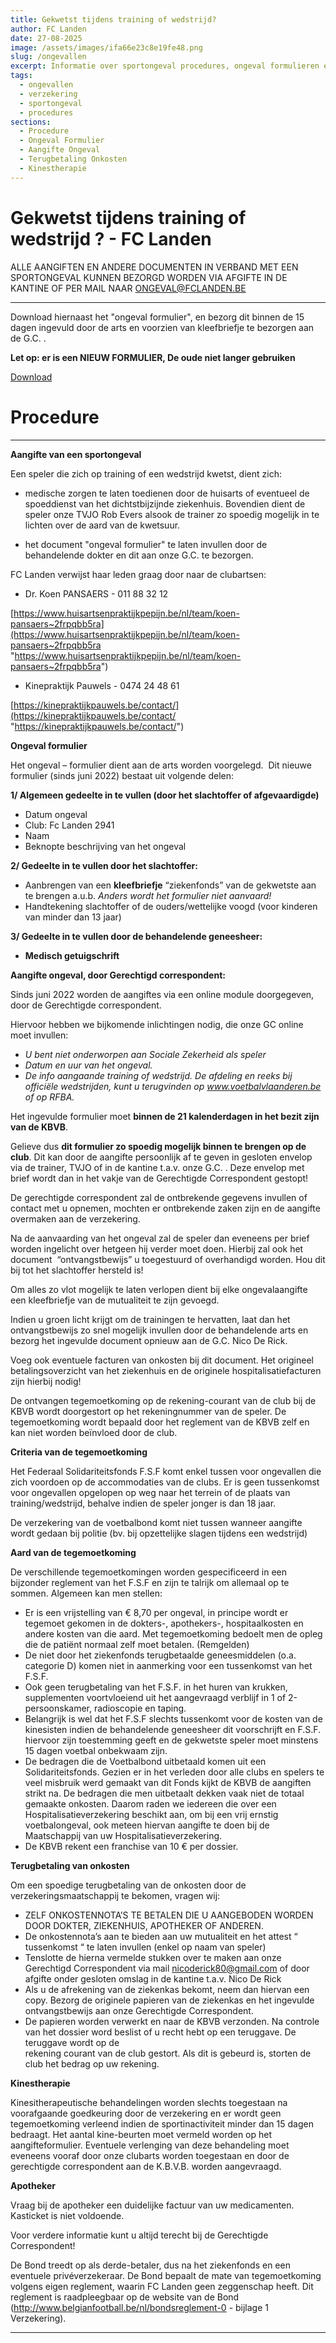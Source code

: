 ```yaml
---
title: Gekwetst tijdens training of wedstrijd?
author: FC Landen
date: 27-08-2025
image: /assets/images/ifa66e23c8e19fe48.png
slug: /ongevallen
excerpt: Informatie over sportongeval procedures, ongeval formulieren en verzekering bij FC Landen.
tags:
  - ongevallen
  - verzekering
  - sportongeval
  - procedures
sections:
  - Procedure
  - Ongeval Formulier
  - Aangifte Ongeval
  - Terugbetaling Onkosten
  - Kinestherapie
---
```


# Gekwetst tijdens training of wedstrijd ? - FC Landen


ALLE AANGIFTEN EN ANDERE DOCUMENTEN IN VERBAND MET EEN SPORTONGEVAL KUNNEN BEZORGD WORDEN VIA AFGIFTE IN DE KANTINE OF PER MAIL NAAR ONGEVAL@FCLANDEN.BE

---

Download hiernaast het "ongeval formulier", en bezorg dit binnen de 15 dagen ingevuld door de arts en voorzien van kleefbriefje te bezorgen aan de G.C. .

**Let op: er is een NIEUW FORMULIER, De oude niet langer gebruiken**

[Download](assets/documents/Ongeval-formulier-KBVB_NL.pdf)

# Procedure

---

**Aangifte van een sportongeval**

Een speler die zich op training of een wedstrijd kwetst, dient zich:

* medische zorgen te laten toedienen door de huisarts of eventueel de spoeddienst van het dichtstbijzijnde ziekenhuis. Bovendien dient de speler
  onze TVJO Rob Evers alsook de trainer zo spoedig mogelijk in te lichten over de aard van de kwetsuur.

* het document "ongeval formulier" te laten invullen door de behandelende dokter en dit aan onze G.C. te bezorgen.

FC Landen verwijst haar leden graag door naar de clubartsen:

* Dr. Koen PANSAERS - 011 88 32 12

[https://www.huisartsenpraktijkpepijn.be/nl/team/koen-pansaers~2frpqbb5ra](https://www.huisartsenpraktijkpepijn.be/nl/team/koen-pansaers~2frpqbb5ra "https://www.huisartsenpraktijkpepijn.be/nl/team/koen-pansaers~2frpqbb5ra")

* Kinepraktijk Pauwels - 0474 24 48 61

[https://kinepraktijkpauwels.be/contact/](https://kinepraktijkpauwels.be/contact/ "https://kinepraktijkpauwels.be/contact/")


**Ongeval formulier**

Het ongeval – formulier dient aan de arts worden voorgelegd.  Dit nieuwe formulier (sinds juni 2022) bestaat uit volgende delen:

**1/ Algemeen gedeelte in te vullen (door het slachtoffer of afgevaardigde)**

* Datum ongeval
* Club: Fc Landen 2941
* Naam
* Beknopte beschrijving van het ongeval

**2/ Gedeelte in te vullen door het slachtoffer:**

* Aanbrengen van een **kleefbriefje** “ziekenfonds” van de gekwetste aan te brengen a.u.b. *Anders wordt het formulier niet
  aanvaard!*
* Handtekening slachtoffer of de ouders/wettelijke voogd (voor kinderen van minder dan 13 jaar)

**3/ Gedeelte in te vullen door de behandelende geneesheer:**

* **Medisch getuigschrift**

**Aangifte ongeval, door Gerechtigd correspondent:**

Sinds juni 2022 worden de aangiftes via een online module doorgegeven, door de Gerechtigde correspondent.

Hiervoor hebben we bijkomende inlichtingen nodig, die onze GC online moet invullen:

* *U bent niet onderworpen aan Sociale Zekerheid als speler*
* *Datum en uur van het ongeval.*
* *De info aangaande training of wedstrijd. De afdeling en reeks bij officiële wedstrijden, kunt u terugvinden op www.voetbalvlaanderen.be of op
  RFBA.*

Het ingevulde formulier moet **binnen de 21 kalenderdagen in het bezit zijn van de KBVB**.


Gelieve dus **dit formulier zo spoedig mogelijk binnen te brengen op de club**. Dit kan door de aangifte persoonlijk af te geven in
gesloten envelop via de trainer, TVJO of in de kantine t.a.v. onze G.C. . Deze envelop met brief wordt dan in het vakje van de Gerechtigde Correspondent gestopt!


De gerechtigde correspondent zal de ontbrekende gegevens invullen of contact met u opnemen, mochten er ontbrekende zaken zijn en de aangifte overmaken aan de verzekering.

Na de aanvaarding van het ongeval zal de speler dan eveneens per brief worden ingelicht over hetgeen hij verder moet doen. Hierbij zal ook het
document  “ontvangstbewijs” u toegestuurd of overhandigd worden. Hou dit bij tot het slachtoffer hersteld is!

Om alles zo vlot mogelijk te laten verlopen dient bij elke ongevalaangifte een kleefbriefje van de mutualiteit te zijn gevoegd.

Indien u groen licht krijgt om de trainingen te hervatten, laat dan het ontvangstbewijs zo snel mogelijk invullen door de behandelende arts en
bezorg het ingevulde document opnieuw aan de G.C. Nico De Rick.

Voeg ook eventuele facturen van onkosten bij dit document. Het origineel betalingsoverzicht van het ziekenhuis en de originele
hospitalisatiefacturen zijn hierbij nodig!

De ontvangen tegemoetkoming op de rekening-courant van de club bij de KBVB wordt doorgestort op het rekeningnummer van de speler. De tegemoetkoming
wordt bepaald door het reglement van de KBVB zelf en kan niet worden beïnvloed door de club.


**Criteria van de tegemoetkoming**

Het Federaal Solidariteitsfonds F.S.F komt enkel tussen voor ongevallen die zich voordoen op de accommodaties van de clubs. Er is geen tussenkomst
voor ongevallen opgelopen op weg naar het terrein of de plaats van training/wedstrijd, behalve indien de speler jonger is dan 18 jaar.

De verzekering van de voetbalbond komt niet tussen wanneer aangifte wordt gedaan bij politie (bv. bij opzettelijke slagen tijdens een
wedstrijd)


**Aard van de tegemoetkoming**

De verschillende tegemoetkomingen worden gespecificeerd in een bijzonder reglement van het F.S.F en zijn te talrijk om allemaal op te sommen.
Algemeen kan men stellen:

* Er is een vrijstelling van € 8,70 per ongeval, in principe wordt er tegemoet gekomen in de dokters-, apothekers-, hospitaalkosten en andere
  kosten van die aard. Met tegemoetkoming bedoelt men de opleg die de patiënt normaal zelf moet betalen. (Remgelden)
* De niet door het ziekenfonds terugbetaalde geneesmiddelen (o.a. categorie D) komen niet in aanmerking voor een tussenkomst van het F.S.F.
* Ook geen terugbetaling van het F.S.F. in het huren van krukken, supplementen voortvloeiend uit het aangevraagd verblijf in 1 of 2-persoonskamer,
  radioscopie en taping.
* Belangrijk is wel dat het F.S.F slechts tussenkomt voor de kosten van de kinesisten indien de behandelende geneesheer dit voorschrijft en F.S.F.
  hiervoor zijn toestemming geeft en de gekwetste speler moet minstens 15 dagen voetbal onbekwaam zijn.
* De bedragen die de Voetbalbond uitbetaald komen uit een Solidariteitsfonds. Gezien er in het verleden door alle clubs en spelers te veel
  misbruik werd gemaakt van dit Fonds kijkt de KBVB de aangiften strikt na. De bedragen die men uitbetaalt dekken vaak niet de totaal gemaakte onkosten. Daarom raden we iedereen die over
  een Hospitalisatieverzekering beschikt aan, om bij een vrij ernstig voetbalongeval, ook meteen hiervan aangifte te doen bij de Maatschappij van uw Hospitalisatieverzekering.
* De KBVB rekent een franchise van 10 € per dossier.


**Terugbetaling van onkosten**

Om een spoedige terugbetaling van de onkosten door de verzekeringsmaatschappij te bekomen, vragen wij:

* ZELF ONKOSTENNOTA’S TE BETALEN DIE U AANGEBODEN WORDEN DOOR DOKTER, ZIEKENHUIS, APOTHEKER OF ANDEREN.
* De onkostennota’s aan te bieden aan uw mutualiteit en het attest “ tussenkomst “ te laten invullen (enkel op naam van speler)
* Tenslotte de hierna vermelde stukken over te maken aan onze Gerechtigd Correspondent via mail nicoderick80@gmail.com of door afgifte onder
  gesloten omslag in de kantine t.a.v. Nico De Rick
* Als u de afrekening van de ziekenkas bekomt, neem dan hiervan een copy. Bezorg de originele papieren van de ziekenkas en het ingevulde
  ontvangstbewijs aan onze Gerechtigde Correspondent.
* De papieren worden verwerkt en naar de KBVB verzonden. Na controle van het dossier word beslist of u recht hebt op een teruggave. De teruggave
  wordt op de  
  rekening courant van de club gestort. Als dit is gebeurd is, storten de club het bedrag op uw rekening.

**Kinestherapie**

Kinesitherapeutische behandelingen worden slechts toegestaan na voorafgaande goedkeuring door de verzekering en er wordt geen tegemoetkoming
verleend indien de sportinactiviteit minder dan 15 dagen bedraagt. Het aantal kine-beurten moet vermeld worden op het aangifteformulier. Eventuele verlenging van deze behandeling moet eveneens
vooraf door onze clubarts worden toegestaan en door de gerechtigde correspondent aan de K.B.V.B. worden aangevraagd.


**Apotheker**

Vraag bij de apotheker een duidelijke factuur van uw medicamenten. Kasticket is niet voldoende.

Voor verdere informatie kunt u altijd terecht bij de Gerechtigde Correspondent!

De Bond treedt op als derde-betaler, dus na het ziekenfonds en een eventuele privéverzekeraar. De Bond bepaalt de mate van tegemoetkoming volgens
eigen reglement, waarin FC Landen geen zeggenschap heeft. Dit reglement is raadpleegbaar op de website van de Bond (<http://www.belgianfootball.be/nl/bondsreglement-0> - bijlage 1 Verzekering).

---

